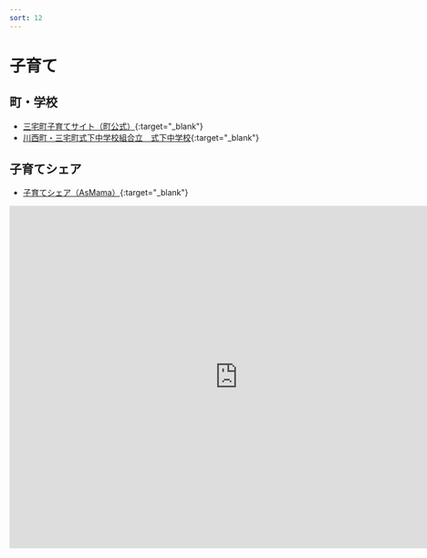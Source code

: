 ```yaml
---
sort: 12
---
```


# 子育て

## 町・学校
- [三宅町子育てサイト（町公式）](https://www.town.miyake.lg.jp/kosodate/index.html){:target="_blank"}
- [川西町・三宅町式下中学校組合立　式下中学校](https://shikige-jh.edumap.jp/){:target="_blank"}

## 子育てシェア
- [子育てシェア（AsMama）](https://kosodate-share.asmama.jp/organizations/14){:target="_blank"}

<iframe src="https://calendar.google.com/calendar/embed?src=miyakeyotei@gmail.com&ctz=Asia%2FTokyo" style="border: 0" width="800" height="600" frameborder="0" scrolling="no"></iframe>
